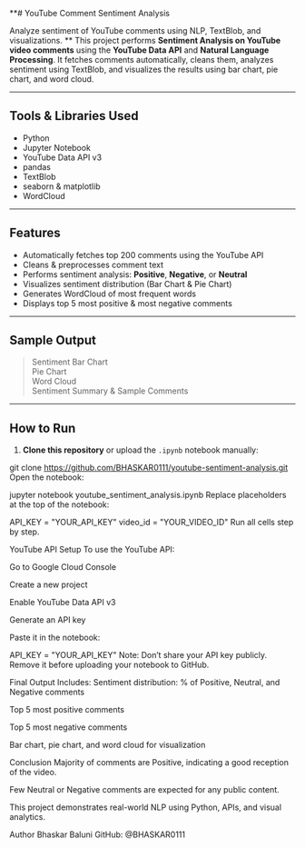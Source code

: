 **#  YouTube Comment Sentiment Analysis

Analyze sentiment of YouTube comments using NLP, TextBlob, and visualizations.
**
This project performs **Sentiment Analysis on YouTube video comments** using the **YouTube Data API** and **Natural Language Processing**. It fetches comments automatically, cleans them, analyzes sentiment using TextBlob, and visualizes the results using bar chart, pie chart, and word cloud.

---

## Tools & Libraries Used

- Python
- Jupyter Notebook
- YouTube Data API v3
- pandas
- TextBlob
- seaborn & matplotlib
- WordCloud

---

##  Features

-  Automatically fetches top 200 comments using the YouTube API  
-  Cleans & preprocesses comment text  
-  Performs sentiment analysis: **Positive**, **Negative**, or **Neutral**  
-  Visualizes sentiment distribution (Bar Chart & Pie Chart)  
-  Generates WordCloud of most frequent words  
-  Displays top 5 most positive & most negative comments  

---

## Sample Output

  
>  Sentiment Bar Chart  
>  Pie Chart  
>  Word Cloud  
>  Sentiment Summary & Sample Comments  

---

##  How to Run

1. **Clone this repository** or upload the `.ipynb` notebook manually:


git clone https://github.com/BHASKAR0111/youtube-sentiment-analysis.git
Open the notebook:

jupyter notebook youtube_sentiment_analysis.ipynb
Replace placeholders at the top of the notebook:

API_KEY = "YOUR_API_KEY"
video_id = "YOUR_VIDEO_ID"
Run all cells step by step.

 YouTube API Setup
To use the YouTube API:

Go to Google Cloud Console

Create a new project

Enable YouTube Data API v3

Generate an API key

Paste it in the notebook:

API_KEY = "YOUR_API_KEY"
 Note: Don’t share your API key publicly. Remove it before uploading your notebook to GitHub.

 Final Output Includes:
Sentiment distribution: % of Positive, Neutral, and Negative comments

Top 5 most positive comments

Top 5 most negative comments

Bar chart, pie chart, and word cloud for visualization

 Conclusion
Majority of comments are Positive, indicating a good reception of the video.

Few Neutral or Negative comments are expected for any public content.

This project demonstrates real-world NLP using Python, APIs, and visual analytics.

 Author
Bhaskar Baluni
GitHub: @BHASKAR0111
